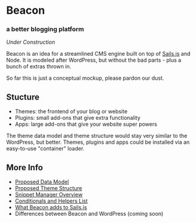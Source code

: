 # Beacon
### a better blogging platform

*Under Construction*

Beacon is an idea for a streamlined CMS engine built on top of [Sails.js](http://sailsjs.org) and Node. It is modeled after WordPress, but without the bad parts - plus a bunch of extras thrown in.

So far this is just a conceptual mockup, please pardon our dust.

Stucture
---

- Themes: the frontend of your blog or website
- Plugins: small add-ons that give extra functionality
- Apps: large add-ons that give your website super powers

The theme data model and theme structure would stay very similar to the WordPress, but better. Themes, plugins and apps could be installed via an easy-to-use "container" loader.


More Info
---

- [Proposed Data Model](MODEL.md) 
- [Proposed Theme Structure](beacon/themes/skipper/)
- [Snippet Manager Overview](SNIPPETS.md)
- [Conditionals and Helpers List](beacon/apps/core/helpers.js)
- [What Beacon adds to Sails.js](sails.md)
- Differences between Beacon and WordPress (coming soon)
